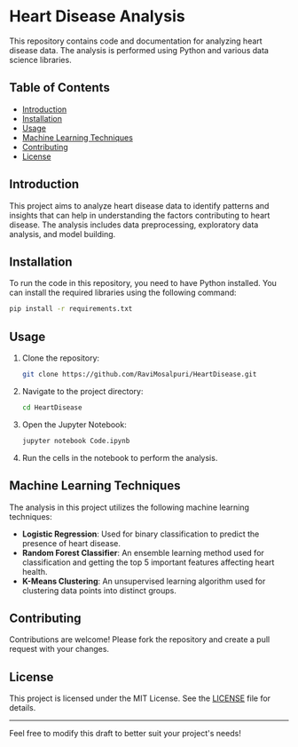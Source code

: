 # Heart Disease Analysis

This repository contains code and documentation for analyzing heart disease data. The analysis is performed using Python and various data science libraries.

## Table of Contents
- [Introduction](#introduction)
- [Installation](#installation)
- [Usage](#usage)
- [Machine Learning Techniques](#machine-learning-techniques)
- [Contributing](#contributing)
- [License](#license)

## Introduction
This project aims to analyze heart disease data to identify patterns and insights that can help in understanding the factors contributing to heart disease. The analysis includes data preprocessing, exploratory data analysis, and model building.

## Installation
To run the code in this repository, you need to have Python installed. You can install the required libraries using the following command:

```bash
pip install -r requirements.txt
```

## Usage
1. Clone the repository:
    ```bash
    git clone https://github.com/RaviMosalpuri/HeartDisease.git
    ```
2. Navigate to the project directory:
    ```bash
    cd HeartDisease
    ```
3. Open the Jupyter Notebook:
    ```bash
    jupyter notebook Code.ipynb
    ```
4. Run the cells in the notebook to perform the analysis.

## Machine Learning Techniques
The analysis in this project utilizes the following machine learning techniques:
- **Logistic Regression**: Used for binary classification to predict the presence of heart disease.
- **Random Forest Classifier**: An ensemble learning method used for classification and getting the top 5 important features affecting heart health.
- **K-Means Clustering**: An unsupervised learning algorithm used for clustering data points into distinct groups.

## Contributing
Contributions are welcome! Please fork the repository and create a pull request with your changes.

## License
This project is licensed under the MIT License. See the [LICENSE](LICENSE) file for details.

---

Feel free to modify this draft to better suit your project's needs!
